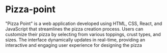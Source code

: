 # Pizza-point
"Pizza Point" is a web application developed using HTML, CSS, React, and JavaScript that streamlines the pizza creation process. Users can customize their pizza by selecting from various toppings, crust types, and sizes. The interface dynamically updates in real-time, providing an interactive and engaging user experience for designing the pizza
